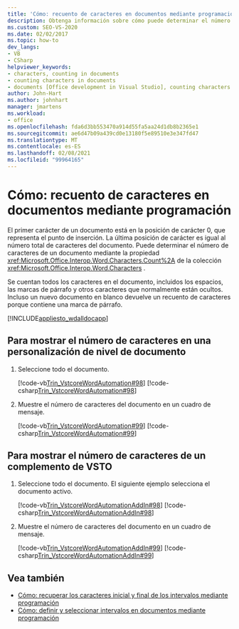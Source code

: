 ```yaml
---
title: 'Cómo: recuento de caracteres en documentos mediante programación'
description: Obtenga información sobre cómo puede determinar el número de caracteres de un documento mediante la propiedad Count de la colección de caracteres.
ms.custom: SEO-VS-2020
ms.date: 02/02/2017
ms.topic: how-to
dev_langs:
- VB
- CSharp
helpviewer_keywords:
- characters, counting in documents
- counting characters in documents
- documents [Office development in Visual Studio], counting characters
author: John-Hart
ms.author: johnhart
manager: jmartens
ms.workload:
- office
ms.openlocfilehash: fda6d3bb553470a914d55fa5aa24d1db8b2365e1
ms.sourcegitcommit: ae6d47b09a439cd0e13180f5e89510e3e347fd47
ms.translationtype: MT
ms.contentlocale: es-ES
ms.lasthandoff: 02/08/2021
ms.locfileid: "99964165"
---
```

# <a name="how-to-programmatically-count-characters-in-documents"></a>Cómo: recuento de caracteres en documentos mediante programación
  El primer carácter de un documento está en la posición de carácter 0, que representa el punto de inserción. La última posición de carácter es igual al número total de caracteres del documento. Puede determinar el número de caracteres de un documento mediante la propiedad <xref:Microsoft.Office.Interop.Word.Characters.Count%2A> de la colección <xref:Microsoft.Office.Interop.Word.Characters> .

 Se cuentan todos los caracteres en el documento, incluidos los espacios, las marcas de párrafo y otros caracteres que normalmente están ocultos. Incluso un nuevo documento en blanco devuelve un recuento de caracteres porque contiene una marca de párrafo.

 [!INCLUDE[appliesto_wdalldocapp](../vsto/includes/appliesto-wdalldocapp-md.md)]

## <a name="to-display-the-number-of-characters-in-a-document-level-customization"></a>Para mostrar el número de caracteres en una personalización de nivel de documento

1. Seleccione todo el documento.

     [!code-vb[Trin_VstcoreWordAutomation#98](../vsto/codesnippet/VisualBasic/Trin_VstcoreWordAutomationVB/ThisDocument.vb#98)]
     [!code-csharp[Trin_VstcoreWordAutomation#98](../vsto/codesnippet/CSharp/Trin_VstcoreWordAutomationCS/ThisDocument.cs#98)]

2. Muestre el número de caracteres del documento en un cuadro de mensaje.

     [!code-vb[Trin_VstcoreWordAutomation#99](../vsto/codesnippet/VisualBasic/Trin_VstcoreWordAutomationVB/ThisDocument.vb#99)]
     [!code-csharp[Trin_VstcoreWordAutomation#99](../vsto/codesnippet/CSharp/Trin_VstcoreWordAutomationCS/ThisDocument.cs#99)]

## <a name="to-display-the-number-of-characters-in-a-vsto-add-in"></a>Para mostrar el número de caracteres de un complemento de VSTO

1. Seleccione todo el documento. El siguiente ejemplo selecciona el documento activo.

     [!code-vb[Trin_VstcoreWordAutomationAddIn#98](../vsto/codesnippet/VisualBasic/Trin_VstcoreWordAutomationAddIn/ThisAddIn.vb#98)]
     [!code-csharp[Trin_VstcoreWordAutomationAddIn#98](../vsto/codesnippet/CSharp/Trin_VstcoreWordAutomationAddIn/ThisAddIn.cs#98)]

2. Muestre el número de caracteres del documento en un cuadro de mensaje.

     [!code-vb[Trin_VstcoreWordAutomationAddIn#99](../vsto/codesnippet/VisualBasic/Trin_VstcoreWordAutomationAddIn/ThisAddIn.vb#99)]
     [!code-csharp[Trin_VstcoreWordAutomationAddIn#99](../vsto/codesnippet/CSharp/Trin_VstcoreWordAutomationAddIn/ThisAddIn.cs#99)]

## <a name="see-also"></a>Vea también
- [Cómo: recuperar los caracteres inicial y final de los intervalos mediante programación](../vsto/how-to-programmatically-retrieve-start-and-end-characters-in-ranges.md)
- [Cómo: definir y seleccionar intervalos en documentos mediante programación](../vsto/how-to-programmatically-define-and-select-ranges-in-documents.md)
